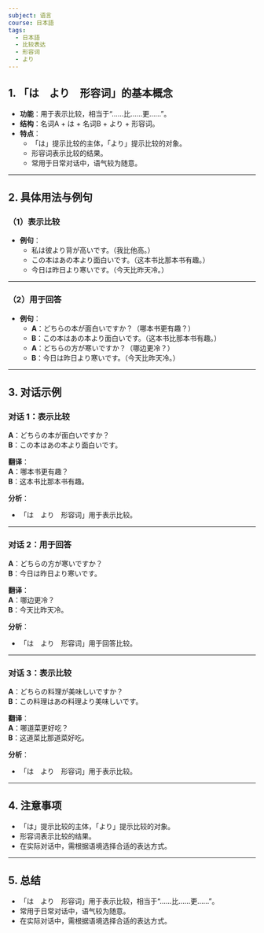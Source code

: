 ```yaml
---
subject: 语言
course: 日本語
tags:
  - 日本語
  - 比较表达
  - 形容词
  - より
---
```


## 1. **「は　より　形容词」的基本概念**

- **功能**：用于表示比较，相当于“……比……更……”。
- **结构**：名词A + は + 名词B + より + 形容词。
- **特点**：
  - 「は」提示比较的主体，「より」提示比较的对象。
  - 形容词表示比较的结果。
  - 常用于日常对话中，语气较为随意。

---

## 2. **具体用法与例句**

### （1）**表示比较**
- **例句**：
  - 私は彼より背が高いです。（我比他高。）
  - この本はあの本より面白いです。（这本书比那本书有趣。）
  - 今日は昨日より寒いです。（今天比昨天冷。）

---

### （2）**用于回答**
- **例句**：
  - **A**：どちらの本が面白いですか？（哪本书更有趣？）
  - **B**：この本はあの本より面白いです。（这本书比那本书有趣。）
  - **A**：どちらの方が寒いですか？（哪边更冷？）
  - **B**：今日は昨日より寒いです。（今天比昨天冷。）

---

## 3. **对话示例**

### 对话 1：表示比较
**A**：どちらの本が面白いですか？  
**B**：この本はあの本より面白いです。

**翻译**：  
**A**：哪本书更有趣？  
**B**：这本书比那本书有趣。

**分析**：
- 「は　より　形容词」用于表示比较。

---

### 对话 2：用于回答
**A**：どちらの方が寒いですか？  
**B**：今日は昨日より寒いです。

**翻译**：  
**A**：哪边更冷？  
**B**：今天比昨天冷。

**分析**：
- 「は　より　形容词」用于回答比较。

---

### 对话 3：表示比较
**A**：どちらの料理が美味しいですか？  
**B**：この料理はあの料理より美味しいです。

**翻译**：  
**A**：哪道菜更好吃？  
**B**：这道菜比那道菜好吃。

**分析**：
- 「は　より　形容词」用于表示比较。

---

## 4. **注意事项**
- 「は」提示比较的主体，「より」提示比较的对象。
- 形容词表示比较的结果。
- 在实际对话中，需根据语境选择合适的表达方式。

---

## 5. **总结**
- 「は　より　形容词」用于表示比较，相当于“……比……更……”。
- 常用于日常对话中，语气较为随意。
- 在实际对话中，需根据语境选择合适的表达方式。
